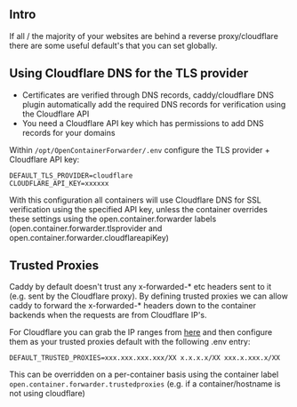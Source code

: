 ## Intro

If all / the majority of your websites are behind a  reverse proxy/cloudflare there are some useful default's that you can set globally.


## Using Cloudflare DNS for the TLS provider

- Certificates are verified through DNS records, caddy/cloudflare DNS plugin automatically add the required DNS records for verification using the Cloudflare API
- You need a Cloudflare API key which has permissions to add DNS records for your domains

Within `/opt/OpenContainerForwarder/.env` configure the TLS provider + Cloudflare API key:

```
DEFAULT_TLS_PROVIDER=cloudflare
CLOUDFLARE_API_KEY=xxxxxx
```

With this configuration all containers will use Cloudflare DNS for SSL verification using the specified API key, unless the container overrides these settings using the open.container.forwarder labels (open.container.forwarder.tlsprovider and open.container.forwarder.cloudflareapiKey)


## Trusted Proxies

Caddy by default doesn't trust any x-forwarded-* etc headers sent to it (e.g. sent by the Cloudflare proxy). By defining trusted proxies we can allow caddy to forward the x-forwarded-* headers down to the container backends when the requests are from Cloudflare IP's.

For Cloudflare you can grab the IP ranges from [here](https://www.cloudflare.com/en-gb/ips/) and then configure them as your trusted proxies default with the following .env entry:

```
DEFAULT_TRUSTED_PROXIES=xxx.xxx.xxx.xxx/XX x.x.x.x/XX xxx.x.xxx.x/XX
```

This can be overridden on a per-container basis using the container label `open.container.forwarder.trustedproxies` (e.g. if a container/hostname is not using cloudflare)